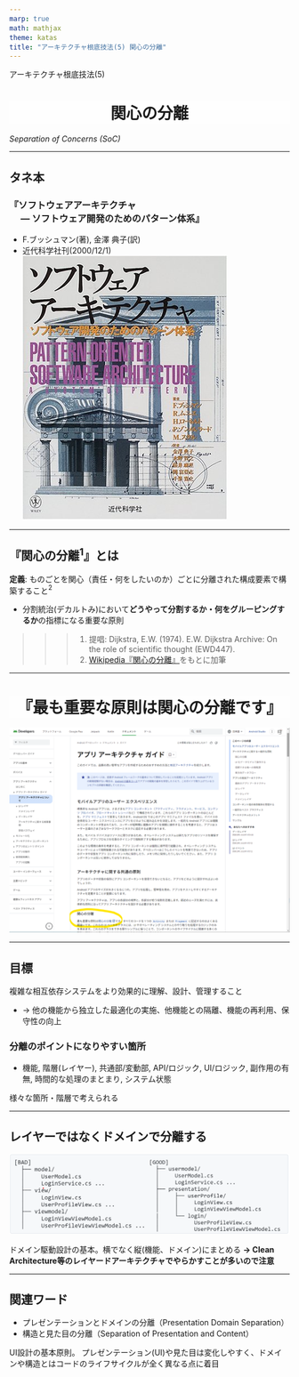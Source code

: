 ```yaml
---
marp: true
math: mathjax
theme: katas
title: "アーキテクチャ根底技法(5) 関心の分離"
---
```

<!-- 
size: 16:9
paginate: true
-->
<!-- header: 勉強会# ― エンジニアとしての解像度を高めるための勉強会-->

アーキテクチャ根底技法(5)

# 関心の分離

_Separation of Concerns (SoC)_

---

## タネ本

### 『ソフトウェアアーキテクチャ<br>　 ― ソフトウェア開発のためのパターン体系』
- F.ブッシュマン(著), 金澤 典子(訳)
- 近代科学社刊(2000/12/1)
![bg right:30% 90%](assets/12-book.jpg)

<!-- ソフトウェアアーキテクチャ ― ソフトウェア開発のためのパターン体系: https://www.amazon.co.jp/dp/4764902834 -->

---

## 『関心の分離$^1$』とは

<b>定義</b>: ものごとを関心（責任・何をしたいのか）ごとに分離された構成要素で構築すること$^2$

- 分割統治(デカルトみ)において**どうやって分割するか・何をグルーピングするか**の指標になる重要な原則

>>> 1. 提唱: Dijkstra, E.W. (1974). E.W. Dijkstra Archive: On the role of scientific thought (EWD447).
>>> 2. [Wikipedia『関心の分離』](https://ja.wikipedia.org/wiki/%E9%96%A2%E5%BF%83%E3%81%AE%E5%88%86%E9%9B%A2)をもとに加筆
---

<style scoped>
    h1 { text-align: center; background-color: #ffffffcc; }
</style>

# 『最も重要な原則は関心の分離です』

![bg contain](assets/14-android_app_guide.png)

<!-- ここでアーキテクチャガイドのURLをチャットに投稿する -->
<!-- Googleが公開しているアプリアーキテクチャガイド( https://developer.android.com/topic/architecture?hl=ja )では「最も重要な原則は関心の分離です」とある。あらゆる処理を１つのクラスにまとめないようにすることを求めている -->

---

## 目標

複雑な相互依存システムをより効果的に理解、設計、管理すること

- → 他の機能から独立した最適化の実施、他機能との隔離、機能の再利用、保守性の向上

### 分離のポイントになりやすい箇所

- 機能, 階層(レイヤー), 共通部/変動部, API/ロジック, UI/ロジック, 副作用の有無, 時間的な処理のまとまり, システム状態

様々な箇所・階層で考えられる

---

## レイヤーではなくドメインで分離する

![center](./assets/14-sep_by_domain.png)

ドメイン駆動設計の基本。横でなく縦(機能、ドメイン)にまとめる
**→ Clean Architecture等のレイヤードアーキテクチャでやらかすことが多いので注意**

<!-- この考え方で１つ注意点がある。データをどう見るかという話。
たとえば３層アーキテクチャを考えると、画面、処理、データの３つに分かれるので、データ関連は１つのモジュールにまとめてしまおうとか、
あるいは信頼できる情報源（あるデータのオーナーが誰かという話）はデータ層にすべてまとめてしまおうとか。

前者の３層アーキテクチャでデータレイヤーを１つのモジュールに安易にまとめてしまうと、アプリ全体の設定とログインユーザーの情報とを
同じクラスで扱ってしまい、凝集度が低くなってしまう。
後者のデータの所有者・オーナーをすべて下位層のデータレイヤーにまとめてしまうという考えでは、画面上のリストが選択されている状態や
ラベルに表示する文字列のような、画面なりそのViewModelが持つべき情報をデータ層にまとめてしまうことになり、やはり凝集度が下がってしまう。
 -->

<!-- 関心の分離は、異なるトピック・コンテキスト・ドメインの要素を分離するという考え方だけでなく、
似たものは同じ場所にグルーピングするという、いわば「関心の集約」という言葉も暗に含んでいることを覚えておいてほしい -->

---

## 関連ワード

- プレゼンテーションとドメインの分離（Presentation Domain Separation）
- 構造と見た目の分離（Separation of Presentation and Content）

UI設計の基本原則。
プレゼンテーション(UI)や見た目は変化しやすく、ドメインや構造とはコードのライフサイクルが全く異なる点に着目

<!-- ユーザーインターフェースコードをその他のコードを分離する。アプリを作る人にとっては必須の知識。そうでなくても、たとえばJupyter notebookで計算処理とグラフ表示を別ブロックに分けること、ファームでも別モジュールとの接平面になるファイルと実際の処理とを別ファイルで実現すること -->

<!-- あらゆるデザインパターンや設計パターン、アーキテクチャパターンはこの関心の分離を何らかの方法で満たしている -->